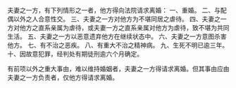 夫妻之一方，有下列情形之一者，他方得向法院请求离婚：
一、重婚。
二、与配偶以外之人合意性交。
三、夫妻之一方对他方为不堪同居之虐待。
四、夫妻之一方对他方之直系亲属为虐待，或夫妻一方之直系亲属对他方为虐待，致不堪为共同生活。
五、夫妻之一方以恶意遗弃他方在继续状态中。
六、夫妻之一方意图杀害他方。
七、有不治之恶疾。
八、有重大不治之精神病。
九、生死不明已逾三年。
十、因故意犯罪，经判处有期徒刑逾六个月确定。

有前项以外之重大事由，难以维持婚姻者，夫妻之一方得请求离婚。但其事由应由夫妻之一方负责者，仅他方得请求离婚。